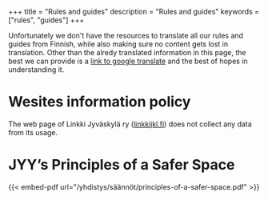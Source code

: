 +++
title = "Rules and guides"
description = "Rules and guides"
keywords = ["rules", "guides"]
+++

Unfortunately we don't have the resources to translate all our rules and guides
from Finnish, while also making sure no content gets lost in translation. Other
than the alredy translated information in this page, the best we can provide is
a [link to google translate](https://linkkijkl-fi.translate.goog/yhdistys/s%C3%A4%C3%A4nn%C3%B6t/?_x_tr_sl=fi&_x_tr_tl=en&_x_tr_hl=en&_x_tr_pto=wapp)
and the best of hopes in understanding it.


# Wesites information policy

The web page of Linkki Jyväskylä ry ([linkkijkl.fi]()) does not collect any data from its usage.


# JYY’s Principles of a Safer Space

{{< embed-pdf url="/yhdistys/säännöt/principles-of-a-safer-space.pdf" >}}
